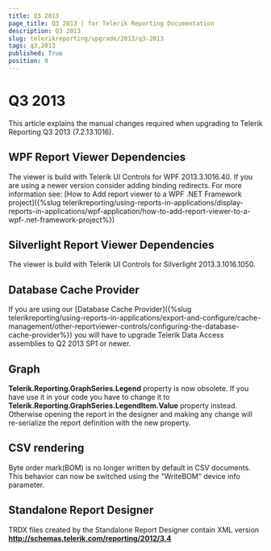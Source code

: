 ```yaml
---
title: Q3 2013
page_title: Q3 2013 | for Telerik Reporting Documentation
description: Q3 2013
slug: telerikreporting/upgrade/2013/q3-2013
tags: q3,2013
published: True
position: 0
---
```


# Q3 2013



This article explains the manual changes required when upgrading to Telerik Reporting Q3 2013 (7.2.13.1016).

## WPF Report Viewer Dependencies

The viewer is build with Telerik UI Controls for WPF 2013.3.1016.40. If you are using a newer version consider adding binding redirects. For more information see:
          [How to Add report viewer to a WPF .NET Framework project]({%slug telerikreporting/using-reports-in-applications/display-reports-in-applications/wpf-application/how-to-add-report-viewer-to-a-wpf-.net-framework-project%})

## Silverlight Report Viewer Dependencies

The viewer is build with Telerik UI Controls for Silverlight 2013.3.1016.1050.
        

## Database Cache Provider

If you are using our [Database Cache Provider]({%slug telerikreporting/using-reports-in-applications/export-and-configure/cache-management/other-reportviewer-controls/configuring-the-database-cache-provider%}) you will have to upgrade Telerik Data Access assemblies to Q2 2013 SP1 or newer.
        

## Graph

__Telerik.Reporting.GraphSeries.Legend__ property is now obsolete. 
          If you have use it in your code you have to change it to __Telerik.Reporting.GraphSeries.LegendItem.Value__ property instead.
          Otherwise opening the report in the designer and making any change will re-serialize the report definition with the new property.
        

## CSV rendering

Byte order mark(BOM) is no longer written by default in CSV documents. This behavior can now be switched using the "WriteBOM" device info parameter.
        

## Standalone Report Designer

TRDX files created by the Standalone Report Designer contain XML version __http://schemas.telerik.com/reporting/2012/3.4__
